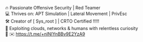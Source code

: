 🔥 Passionate Offensive Security  | Red Teamer  
💻 Thrives on: APT Simulation | Lateral Movement | PrivEsc  
🛠️ Creator of [ Sys_root ] |  CRTO Certified   !!!!!  
📡 Exploiting clouds, networks & humans with relentless curiosity  
🚀 ✉️ https://t.me/+nINIYnBBv9E2YzA9 
